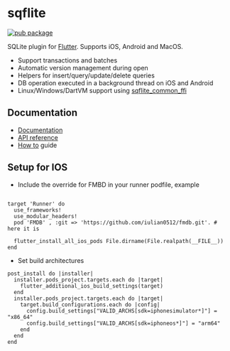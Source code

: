 # sqflite

[![pub package](https://img.shields.io/pub/v/sqflite.svg)](https://pub.dev/packages/sqflite)

SQLite plugin for [Flutter](https://flutter.io).
Supports iOS, Android and MacOS.

* Support transactions and batches
* Automatic version management during open
* Helpers for insert/query/update/delete queries
* DB operation executed in a background thread on iOS and Android
* Linux/Windows/DartVM support using [sqflite_common_ffi](https://pub.dev/packages/sqflite_common_ffi)

## Documentation

* [Documentation](https://github.com/tekartik/sqflite/blob/master/sqflite/README.md)
* [API reference](https://pub.dartlang.org/documentation/sqflite/latest/sqflite/sqflite-library.html)
* [How to](https://github.com/tekartik/sqflite/blob/master/sqflite/doc/how_to.md) guide




## Setup for IOS
* Include the override for FMBD in your runner podfile, example
```

target 'Runner' do
  use_frameworks!
  use_modular_headers!
  pod 'FMDB' , :git => 'https://github.com/iulian0512/fmdb.git'. # here it is 

  flutter_install_all_ios_pods File.dirname(File.realpath(__FILE__))
end

```
* Set build architectures
```
post_install do |installer|
  installer.pods_project.targets.each do |target|
    flutter_additional_ios_build_settings(target)
  end
  installer.pods_project.targets.each do |target|
    target.build_configurations.each do |config|
      config.build_settings["VALID_ARCHS[sdk=iphonesimulator*]"] = "x86_64"
      config.build_settings["VALID_ARCHS[sdk=iphoneos*]"] = "arm64"
    end
  end
end

```
